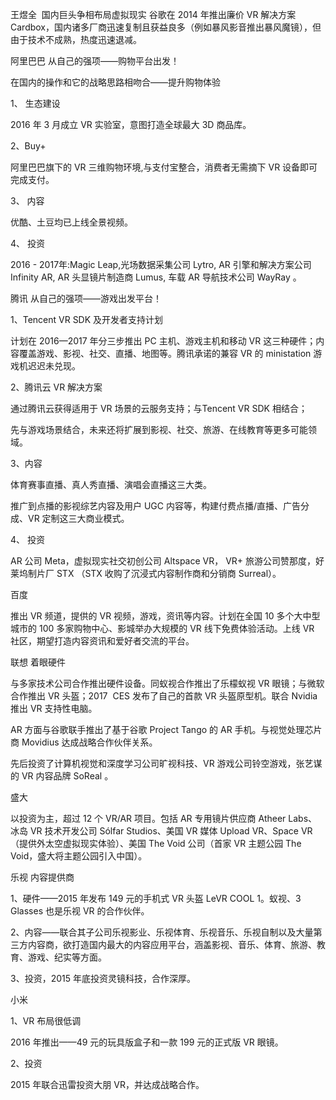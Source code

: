 王煜全  国内巨头争相布局虚拟现实
谷歌在 2014 年推出廉价 VR 解决方案 Cardbox，国内诸多厂商迅速复制且获益良多（例如暴风影音推出暴风魔镜），但由于技术不成熟，热度迅速退减。

阿里巴巴 从自己的强项——购物平台出发！

在国内的操作和它的战略思路相吻合——提升购物体验

1、 生态建设

2016 年 3 月成立 VR 实验室，意图打造全球最大 3D 商品库。

2、Buy+

阿里巴巴旗下的 VR 三维购物环境,与支付宝整合，消费者无需摘下 VR 设备即可完成支付。

3、 内容

优酷、土豆均已上线全景视频。

4、 投资

2016 - 2017年:Magic Leap,光场数据采集公司 Lytro, AR 引擎和解决方案公司 Infinity AR, AR 头显镜片制造商 Lumus, 车载 AR 导航技术公司 WayRay 。

腾讯 从自己的强项——游戏出发平台！

1、Tencent VR SDK 及开发者支持计划

计划在 2016—2017 年分三步推出 PC 主机、游戏主机和移动 VR 这三种硬件；内容覆盖游戏、影视、社交、直播、地图等。腾讯承诺的兼容 VR 的 ministation 游戏机迟迟未兑现。

2、腾讯云 VR 解决方案

通过腾讯云获得适用于 VR 场景的云服务支持；与Tencent VR SDK 相结合；

先与游戏场景结合，未来还将扩展到影视、社交、旅游、在线教育等更多可能领域。

3、内容

体育赛事直播、真人秀直播、演唱会直播这三大类。

推广到点播的影视综艺内容及用户 UGC 内容等，构建付费点播/直播、广告分成、VR 定制这三大商业模式。

4、 投资

AR 公司 Meta，虚拟现实社交初创公司 Altspace VR， VR+ 旅游公司赞那度，好莱坞制片厂 STX （STX 收购了沉浸式内容制作商和分销商 Surreal）。

百度

推出 VR 频道，提供的 VR 视频，游戏，资讯等内容。计划在全国 10 多个大中型城市的 100 多家购物中心、影城举办大规模的 VR 线下免费体验活动。上线 VR 社区，期望打造内容资讯和爱好者交流的平台。

联想 着眼硬件

与多家技术公司合作推出硬件设备。同蚁视合作推出了乐檬蚁视 VR 眼镜；与微软合作推出 VR 头盔；2017  CES 发布了自己的首款 VR 头盔原型机。联合 Nvidia 推出 VR 支持性电脑。

AR 方面与谷歌联手推出了基于谷歌 Project Tango 的 AR 手机。与视觉处理芯片商 Movidius 达成战略合作伙伴关系。

先后投资了计算机视觉和深度学习公司旷视科技、VR 游戏公司铃空游戏，张艺谋的 VR 内容品牌 SoReal 。

盛大

以投资为主，超过 12 个 VR/AR 项目。包括 AR 专用镜片供应商 Atheer Labs、冰岛 VR 技术开发公司 Sólfar Studios、美国 VR 媒体 Upload VR、Space VR（提供外太空虚拟现实体验）、美国 The Void 公司（首家 VR 主题公园 The Void，盛大将主题公园引入中国）。

乐视 内容提供商

1、硬件——2015 年发布 149 元的手机式 VR 头盔 LeVR COOL 1。蚁视、3 Glasses 也是乐视 VR 的合作伙伴。

2、内容——联合其子公司乐视影业、乐视体育、乐视音乐、乐视自制以及大量第三方内容商，欲打造国内最大的内容应用平台，涵盖影视、音乐、体育、旅游、教育、游戏、纪实等方面。

3、投资，2015 年底投资灵镜科技，合作深厚。

小米

1、VR 布局很低调

2016 年推出——49 元的玩具版盒子和一款 199 元的正式版 VR 眼镜。

2、投资

2015 年联合迅雷投资大朋 VR，并达成战略合作。

